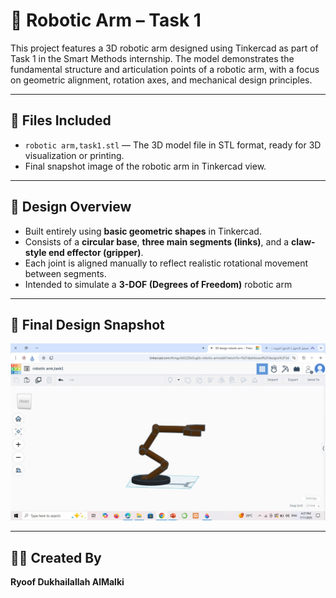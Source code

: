 # 🤖 Robotic Arm – Task 1

This project features a 3D robotic arm designed using Tinkercad as part of Task 1 in the Smart Methods internship. The model demonstrates the fundamental structure and articulation points of a robotic arm, with a focus on geometric alignment, rotation axes, and mechanical design principles.


---

## 📂 Files Included

- `robotic arm,task1.stl` — The 3D model file in STL format, ready for 3D visualization or printing.
- Final snapshot image of the robotic arm in Tinkercad view.

---

## 🧩 Design Overview

- Built entirely using **basic geometric shapes** in Tinkercad.
- Consists of a **circular base**, **three main segments (links)**, and a **claw-style end effector (gripper)**.
- Each joint is aligned manually to reflect realistic rotational movement between segments.
- Intended to simulate a **3-DOF (Degrees of Freedom)** robotic arm 


---

## 📸 Final Design Snapshot

![Robotic Arm](IMG_5979.jpeg)

---

## 👩‍💻 Created By

**Ryoof Dukhailallah AlMalki**  
